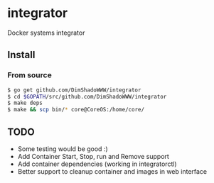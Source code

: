 integrator
==========

Docker systems integrator

## Install

### From source

```bash
$ go get github.com/DimShadoWWW/integrator
$ cd $GOPATH/src/github.com/DimShadoWWW/integrator
$ make deps
$ make && scp bin/* core@CoreOS:/home/core/
```


## TODO

* Some testing would be good :)
* Add Container Start, Stop, run and Remove support
* Add container dependencies (working in integratorctl)
* Better support to cleanup container and images in web interface
